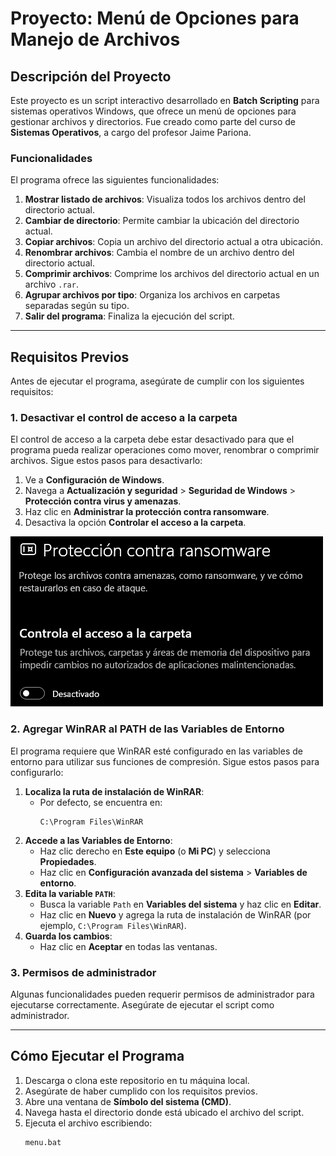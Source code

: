 # Proyecto: Menú de Opciones para Manejo de Archivos

## Descripción del Proyecto

Este proyecto es un script interactivo desarrollado en **Batch Scripting** para sistemas operativos Windows, que ofrece un menú de opciones para gestionar archivos y directorios. Fue creado como parte del curso de **Sistemas Operativos**, a cargo del profesor Jaime Pariona.

### Funcionalidades
El programa ofrece las siguientes funcionalidades:
1. **Mostrar listado de archivos**: Visualiza todos los archivos dentro del directorio actual.
2. **Cambiar de directorio**: Permite cambiar la ubicación del directorio actual.
3. **Copiar archivos**: Copia un archivo del directorio actual a otra ubicación.
4. **Renombrar archivos**: Cambia el nombre de un archivo dentro del directorio actual.
5. **Comprimir archivos**: Comprime los archivos del directorio actual en un archivo `.rar`.
6. **Agrupar archivos por tipo**: Organiza los archivos en carpetas separadas según su tipo.
7. **Salir del programa**: Finaliza la ejecución del script.

---

## Requisitos Previos

Antes de ejecutar el programa, asegúrate de cumplir con los siguientes requisitos:

### 1. **Desactivar el control de acceso a la carpeta**
El control de acceso a la carpeta debe estar desactivado para que el programa pueda realizar operaciones como mover, renombrar o comprimir archivos. Sigue estos pasos para desactivarlo:
1. Ve a **Configuración de Windows**.
2. Navega a **Actualización y seguridad** > **Seguridad de Windows** > **Protección contra virus y amenazas**.
3. Haz clic en **Administrar la protección contra ransomware**.
4. Desactiva la opción **Controlar el acceso a la carpeta**.

![Protección contra ransomware](https://github.com/frank777ch/so/blob/pariona/Captura%20de%20pantalla%202024-11-19%20173742.png) <!-- Cambia "ruta-a-la-imagen.png" por la ubicación real si subes esta imagen -->

### 2. **Agregar WinRAR al PATH de las Variables de Entorno**
El programa requiere que WinRAR esté configurado en las variables de entorno para utilizar sus funciones de compresión. Sigue estos pasos para configurarlo:
1. **Localiza la ruta de instalación de WinRAR**:
   - Por defecto, se encuentra en:
     ```
     C:\Program Files\WinRAR
     ```
2. **Accede a las Variables de Entorno**:
   - Haz clic derecho en **Este equipo** (o **Mi PC**) y selecciona **Propiedades**.
   - Haz clic en **Configuración avanzada del sistema** > **Variables de entorno**.
3. **Edita la variable `PATH`**:
   - Busca la variable `Path` en **Variables del sistema** y haz clic en **Editar**.
   - Haz clic en **Nuevo** y agrega la ruta de instalación de WinRAR (por ejemplo, `C:\Program Files\WinRAR`).
4. **Guarda los cambios**:
   - Haz clic en **Aceptar** en todas las ventanas.

### 3. **Permisos de administrador**
Algunas funcionalidades pueden requerir permisos de administrador para ejecutarse correctamente. Asegúrate de ejecutar el script como administrador.

---

## Cómo Ejecutar el Programa

1. Descarga o clona este repositorio en tu máquina local.
2. Asegúrate de haber cumplido con los requisitos previos.
3. Abre una ventana de **Símbolo del sistema (CMD)**.
4. Navega hasta el directorio donde está ubicado el archivo del script.
5. Ejecuta el archivo escribiendo:
   ```cmd
   menu.bat
